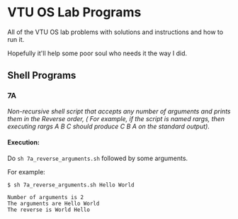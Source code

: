 # VTU OS Lab Programs

All of the VTU OS lab problems with solutions and instructions and how to run it.

Hopefully it'll help some poor soul who needs it the way I did.

## Shell Programs

### 7A

*Non-recursive shell script that accepts any number of arguments and prints them in the Reverse order, ( For example, if the script is named rargs, then executing rargs A B C should produce C B A on the standard output).*

#### Execution:

Do `sh 7a_reverse_arguments.sh` followed by some arguments.

For example:

```shell
$ sh 7a_reverse_arguments.sh Hello World

Number of arguments is 2
The arguments are Hello World
The reverse is World Hello 
```